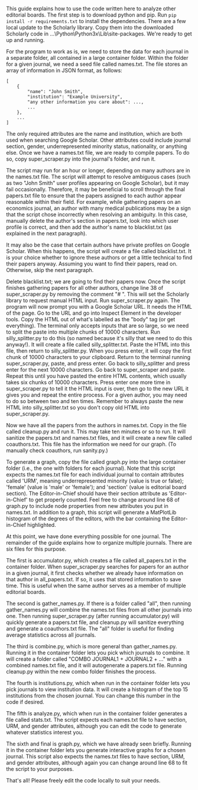 This guide explains how to use the code written here to analyze other editorial boards. The first step is to download python and pip. Run `pip install -r requirements.txt` to install the dependencies. There are a few local update to the Scholarly library. Copy them into the downloaded Scholarly code in ...\Python\Python3x\Lib\site-packages. We're ready to get up and running.

For the program to work as is, we need to store the data for each journal in a separate folder, all contained in a large container folder. Within the folder for a given journal, we need a seed file called names.txt. The file stores an array of information in JSON format, as follows:

```
[
    {
        "name": "John Smith",
        "institution": "Example University",
        "any other information you care about": ...,
        ...
    },
    ...
]
```

The only required attributes are the name and institution, which are both used when searching Google Scholar. Other attributes could include journal section, gender, underrepresented minority status, nationality, or anything else. Once we have a names.txt file, we are ready to compile papers. To do so, copy super\_scraper.py into the journal's folder, and run it.

The script may run for an hour or longer, depending on many authors are in the names.txt file. The script will attempt to resolve ambiguous cases (such as two "John Smith" user profiles appearing on Google Scholar), but it may fail occasionally. Therefore, it may be beneficial to scroll through the final papers.txt file to ensure that the papers assigned to each author appear reasonable within their field. For example, while gathering papers on an economics journal, an author with many medical publications may be a sign that the script chose incorrectly when resolving an ambiguity. In this case, manually delete the author's section in papers.txt, look into which user profile is correct, and then add the author's name to blacklist.txt (as explained in the next paragraph).

It may also be the case that certain authors have private profiles on Google Scholar. When this happens, the script will create a file called blacklist.txt. It is your choice whether to ignore these authors or get a little technical to find their papers anyway. Assuming you want to find their papers, read on. Otherwise, skip the next paragraph.

Delete blacklist.txt; we are going to find their papers now. Once the script finishes gathering papers for all other authors, change line 38 of super\_scraper.py by removing the comment "# ". This will set the Scholarly library to request manual HTML input. Run super\_scraper.py again. The program will now prompt you with a Google Scholar URL. It needs the HTML of the page. Go to the URL and go into Inspect Element in the developer tools. Copy the HTML out of what's labelled as the "body" tag (or get everything). The terminal only accepts inputs that are so large, so we need to split the paste into multiple chunks of 10000 characters. Run silly\_splitter.py to do this (so named because it's silly that we need to do this anyway!). It will create a file called silly\_splitter.txt. Paste the HTML into this file, then return to silly\_splitter.py. When you press enter, it will copy the first chunk of 10000 characters to your clipboard. Return to the terminal running super\_scraper.py, paste, and press enter. Go back to silly\_splitter and press enter for the next 10000 characters. Go back to super\_scraper and paste. Repeat this until you have pasted the entire HTML contents, which usually takes six chunks of 10000 characters. Press enter one more time in super\_scraper.py to tell it the HTML input is over, then go to the new URL it gives you and repeat the entire process. For a given author, you may need to do so between two and ten times. Remember to always paste the new HTML into silly\_splitter.txt so you don't copy old HTML into super\_scraper.py.

Now we have all the papers from the authors in names.txt. Copy in the file called cleanup.py and run it. This may take ten minutes or so to run. It will sanitize the papers.txt and names.txt files, and it will create a new file called coauthors.txt. This file has the information we need for our graph. (To manually check coauthors, run sanity.py.)

To generate a graph, copy the file called graph.py into the large container folder (i.e., the one with folders for each journal). Note that this script expects the names.txt file for each individual journal to contain attributes called 'URM', meaning underrepresented minority (value is true or false); 'female' (value is 'male' or 'female'); and 'section' (value is editorial board section). The Editor-in-Chief should have their section attribute as 'Editor-in-Chief' to get properly counted. Feel free to change around line 68 of graph.py to include node properties from new attributes you put in names.txt. In addition to a graph, this script will generate a MatPlotLib histogram of the degrees of the editors, with the bar containing the Editor-in-Chief highlighted.

At this point, we have done everything possible for one journal. The remainder of the guide explains how to organize multiple journals. There are six files for this purpose.

The first is accumulator.py, which creates a file called all\_papers.txt in the container folder. When super\_scraper.py searches for papers for an author in a given journal, it first checks whether we already have information on that author in all\_papers.txt. If so, it uses that stored information to save time. This is useful when the same author serves as a member of multiple editorial boards.

The second is gather\_names.py. If there is a folder called "all", then running gather\_names.py will combine the names.txt files from all other journals into one. Then running super\_scraper.py (after running accumulator.py) will quickly generate a papers.txt file, and cleanup.py will sanitize everything and generate a coauthors.txt file. The "all" folder is useful for finding average statistics across all journals.

The third is combine.py, which is more general than gather\_names.py. Running it in the container folder lets you pick which journals to combine. It will create a folder called "COMBO JOURNAL1 + JOURNAL2 + ..." with a combined names.txt file, and it will autogenerate a papers.txt file. Running cleanup.py within the new combo folder finishes the process.

The fourth is institutions.py, which when run in the container folder lets you pick journals to view institution data. It will create a histogram of the top 15 institutions from the chosen journal. You can change this number in the code if desired.

The fifth is analyze.py, which when run in the container folder generates a file called stats.txt. The script expects each names.txt file to have section, URM, and gender attributes, although you can edit the code to generate whatever statistics interest you.

The sixth and final is graph.py, which we have already seen briefly. Running it in the container folder lets you generate interactive graphs for a chosen journal. This script also expects the names.txt files to have section, URM, and gender attributes, although again you can change around line 68 to fit the script to your purposes.

That's all! Please freely edit the code locally to suit your needs.
